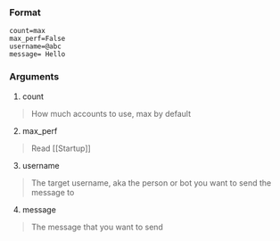 ### Format
```/send_message
count=max
max_perf=False
username=@abc
message= Hello
```

### Arguments

1. count
> How much accounts to use, max by default

2. max_perf
> Read [[Startup]]

3. username
> The target username, aka the person or bot you want to send the message to

4. message
> The message that you want to send